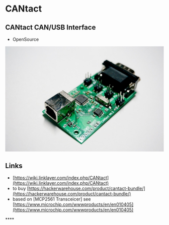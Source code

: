 # CANtact

## CANtact CAN/USB Interface

* OpenSource

![](../../.gitbook/assets/grafik%20%281%29.png)

## Links

* [https://wiki.linklayer.com/index.php/CANtact](https://wiki.linklayer.com/index.php/CANtact)
* to buy [https://hackerwarehouse.com/product/cantact-bundle/](https://hackerwarehouse.com/product/cantact-bundle/)
* based on \[MCP2561 Transceicer\] see [https://www.microchip.com/wwwproducts/en/en010405](https://www.microchip.com/wwwproducts/en/en010405)

\*\*\*\*

